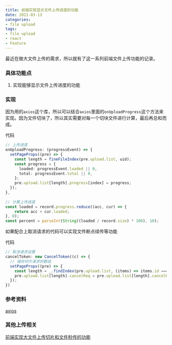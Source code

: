 ```yaml
---
title: 前端实现显示文件上传进度的功能
date: 2021-03-13
categories:
- file upload
tags:
- file upload
- react
- Feature
---
```




最近在做大文件上传的需求，所以就有了这一系列前端文件上传功能的记录。



### 具体功能点

1. 实现能够显示文件上传进度的功能



### 实现

因为用的`axios`这个库，所以可以结合`axios`里面的`onUploadProgress`这个方法来实现。因为文件切块了，所以其实需要对每一个切块文件进行计算，最后再总和而成。

代码

```ts
// 上传进度
onUploadProgress: (progressEvent) => {
  setPageProps((pre) => {
    const length = fineFileIndex(pre.upload.list, uid);
    const progress = {
      loaded: progressEvent.loaded || 0,
      total: progressEvent.total || 0,
    };
    pre.upload.list[length].progress[index] = progress;
  });
},
  
// 计算上传进度
const loaded = record.progress.reduce((acc, cur) => {
    return acc + cur.loaded;
}, 0);
const percent = parseInt(String((loaded / record.size) * 100), 10);
```



如果配合上取消请求的代码可以实现文件断点续传等功能

代码

```ts
// 取消请求设置
cancelToken: new CancelToken((c) => {
  // 储存切片请求的数组
  setPageProps((pre) => {
    const length = _.findIndex(pre.upload.list, (items) => items.id === uid);
    pre.upload.list[length].cancelReq = pre.upload.list[length].cancelReq.concat([c]);
  });
})
```





### 参考资料

[axios](https://github.com/axios/axios)



### 其他上传相关

[前端实现大文件上传切片和文件秒传的功能](https://xudany.github.io/file%20upload/2021/03/12/%E5%89%8D%E7%AB%AF%E5%AE%9E%E7%8E%B0%E5%A4%A7%E6%96%87%E4%BB%B6%E4%B8%8A%E4%BC%A0%E5%88%87%E7%89%87%E5%92%8C%E6%96%87%E4%BB%B6%E7%A7%92%E4%BC%A0%E7%9A%84%E5%8A%9F%E8%83%BD/)

